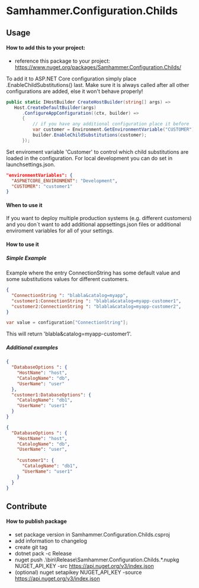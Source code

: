 # Samhammer.Configuration.Childs

## Usage

#### How to add this to your project:
- reference this package to your project: https://www.nuget.org/packages/Samhammer.Configuration.Childs/

To add it to ASP.NET Core configuration simply place .EnableChildSubstitutions() last. Make sure it is always called after all other configurations are added, else it won't behave properly!

```csharp
public static IHostBuilder CreateHostBuilder(string[] args) =>
   Host.CreateDefaultBuilder(args)
      .ConfigureAppConfiguration((ctx, builder) =>
      {
          // if you have any additional configuration place it before
          var customer = Environment.GetEnvironmentVariable("CUSTOMER");
          builder.EnableChildSubstitutions(customer);
      });
```

Set enviroment variable 'Customer' to control which child substitutions are loaded in the configuration.
For local development you can do set in launchsettings.json.

```json
"environmentVariables": {
  "ASPNETCORE_ENVIRONMENT": "Development",
  "CUSTOMER": "customer1"
}
```

#### When to use it

If you want to deploy multiple production systems (e.g. different customers) and you don´t want to add additional appsettings.json files or additional enviroment variables for all of your settings.

#### How to use it

##### Simple Example

Example where the entry ConnectionString has some default value and some substitutions values for different customers.

```json
{
  "ConnectionString ": "blabla&catalog=myapp",
  "customer1:ConnectionString ": "blabla&catalog=myapp-customer1",
  "customer2:ConnectionString ": "blabla&catalog=myapp-customer2",
}
```

```csharp
var value = configuration["ConnectionString"];
```

This will return 'blabla&catalog=myapp-customer1'.

##### Additional examples

```json
{
  "DatabaseOptions ": {
    "HostName": "host",
    "CatalogName": "db",
    "UserName": "user"
  },
  "customer1:DatabaseOptions": {
    "CatalogName": "db1",
    "UserName": "user1"  
  }
}
```

```json
{
  "DatabaseOptions ": {
    "HostName": "host",
    "CatalogName": "db",
    "UserName": "user",
    
    "customer1": {
      "CatalogName": "db1",
      "UserName": "user1"  
    }
  }
}
```

## Contribute

#### How to publish package
- set package version in Samhammer.Configuration.Childs.csproj
- add information to changelog
- create git tag
- dotnet pack -c Release
- nuget push .\bin\Release\Samhammer.Configuration.Childs.*.nupkg NUGET_API_KEY -src https://api.nuget.org/v3/index.json
- (optional) nuget setapikey NUGET_API_KEY -source https://api.nuget.org/v3/index.json

